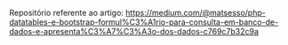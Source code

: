 Repositório referente ao artigo:
https://medium.com/@matsesso/php-datatables-e-bootstrap-formul%C3%A1rio-para-consulta-em-banco-de-dados-e-apresenta%C3%A7%C3%A3o-dos-dados-c769c7b32c9a
